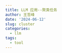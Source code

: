 ```yaml
---
title: LLM 应用--聚类任务
author: 王哲峰
date: '2024-06-12'
slug: cluster
categories:
  - llm
tags:
  - tool
---
```

